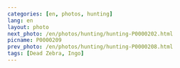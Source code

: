 ```yaml
---
categories: [en, photos, hunting]
lang: en
layout: photo
next_photo: /en/photos/hunting/hunting-P0000202.html
picname: P0000209
prev_photo: /en/photos/hunting/hunting-P0000208.html
tags: [Dead Zebra, Ingo]
---
```

